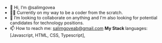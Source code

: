 - 👋 Hi, I’m @salimgovea
- 👀🌱 Currently on my way to be a coder from the scratch.
- 💞️ I’m looking to collaborate on anything and I'm also looking for potential candidates for technology positions.
- 📫 How to reach me: salimgoveab@gmail.com
    <b>My Stack </b>
    languages: [Javascript, HTML, CSS, Typescript],


<!---
salimgovea/salimgovea is a ✨ special ✨ repository because its `README.md` (this file) appears on your GitHub profile.
You can click the Preview link to take a look at your changes.
--->
